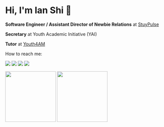 # Hi, I'm Ian Shi 👋

**Software Engineer / Assistant Director of Newbie Relations** at [StuyPulse](https://stuypulse.com)

**Secretary** at Youth Academic Initiative (YAI)

**Tutor** at [Youth4AM](https://www.youth4am.org/)

How to reach me: 

<p align="left">
  <a href="https://www.instagram.com/a_tree_named_ian/"><img src="https://img.shields.io/badge/Instagram-rgb(131, 58, 180)?style=for-the-badge"></a>
  <a href="https://discordapp.com/users/566824526638481418"><img src="https://img.shields.io/badge/Discord-rgb(65, 105, 225)?style=for-the-badge"></a>
  <a href="https://www.facebook.com/Ian.Shi.1026/"><img src="https://img.shields.io/badge/Facebook-rgb(100, 149, 237)?style=for-the-badge"></a>
  <a href="mailto:ianshi1026@gmail.com"><img src="https://img.shields.io/badge/Email-rgb(50,205,50)?style=for-the-badge"></a>
</p>

<p align="left">
  <img src="https://github-readme-stats.vercel.app/api?username=IanShiii&count_private=true&show_icons=true&theme=dark" height="160px">
  <img src="https://github-readme-stats.vercel.app/api/top-langs/?username=IanShiii&layout=compact&hide=Dockerfile&exclude_repo=stuycs-annual&theme=dark&size_weight=0.5&count_weight=0.5" height="160px">
</p>

